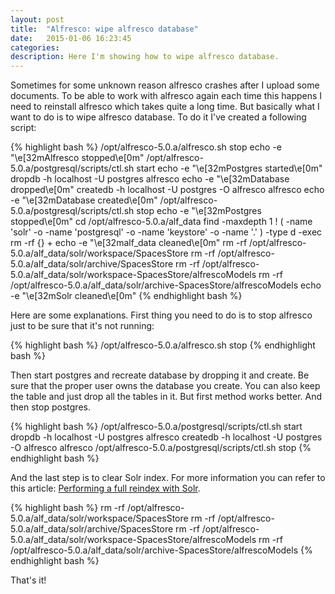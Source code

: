 ```yaml
---
layout: post
title:  "Alfresco: wipe alfresco database"
date:   2015-01-06 16:23:45
categories:
description: Here I'm showing how to wipe alfresco database.
---
```

Sometimes for some unknown reason alfresco crashes after I upload some documents. To be able to work with alfresco again each time this happens I need to reinstall alfresco which takes quite a long time. But basically what I want to do is to wipe alfresco database. To do it I've created a following script:

{% highlight bash %}
/opt/alfresco-5.0.a/alfresco.sh stop
echo -e "\e[32mAlfresco stopped\e[0m"
/opt/alfresco-5.0.a/postgresql/scripts/ctl.sh start
echo -e "\e[32mPostgres started\e[0m"
dropdb -h localhost -U postgres alfresco
echo -e "\e[32mDatabase dropped\e[0m"
createdb -h localhost -U postgres -O alfresco alfresco
echo -e "\e[32mDatabase created\e[0m"
/opt/alfresco-5.0.a/postgresql/scripts/ctl.sh stop
echo -e "\e[32mPostgres stopped\e[0m"
cd /opt/alfresco-5.0.a/alf_data
find -maxdepth 1 ! \( -name 'solr' -o -name 'postgresql' -o -name 'keystore' -o -name '.' \) -type d -exec rm -rf {} +
echo -e "\e[32malf_data cleaned\e[0m"
rm -rf /opt/alfresco-5.0.a/alf_data/solr/workspace/SpacesStore
rm -rf /opt/alfresco-5.0.a/alf_data/solr/archive/SpacesStore
rm -rf /opt/alfresco-5.0.a/alf_data/solr/workspace-SpacesStore/alfrescoModels
rm -rf /opt/alfresco-5.0.a/alf_data/solr/archive-SpacesStore/alfrescoModels
echo -e "\e[32mSolr cleaned\e[0m"
{% endhighlight bash %}

Here are some explanations. 
First thing you need to do is to stop alfresco just to be sure that it's not running:

{% highlight bash %}
/opt/alfresco-5.0.a/alfresco.sh stop
{% endhighlight bash %}

Then start postgres and recreate database by dropping it and create. Be sure that the proper user owns the database you create. You can also keep the table and just drop all the tables in it. But first method works better. And then stop postgres.

{% highlight bash %}
/opt/alfresco-5.0.a/postgresql/scripts/ctl.sh start
dropdb -h localhost -U postgres alfresco
createdb -h localhost -U postgres -O alfresco alfresco
/opt/alfresco-5.0.a/postgresql/scripts/ctl.sh stop
{% endhighlight bash %}

And the last step is to clear Solr index. For more information you can refer to this article: [Performing a full reindex with Solr].

{% highlight bash %}
rm -rf /opt/alfresco-5.0.a/alf_data/solr/workspace/SpacesStore
rm -rf /opt/alfresco-5.0.a/alf_data/solr/archive/SpacesStore
rm -rf /opt/alfresco-5.0.a/alf_data/solr/workspace-SpacesStore/alfrescoModels
rm -rf /opt/alfresco-5.0.a/alf_data/solr/archive-SpacesStore/alfrescoModels
{% endhighlight bash %}

That's it!

[Performing a full reindex with Solr]: http://docs.alfresco.com/4.0/tasks/solr-reindex.html
